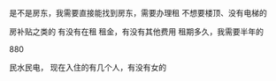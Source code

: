 是不是房东，我需要直接能找到房东，需要办理租
不想要楼顶、没有电梯的

房补贴之类的
有没有在租
租金，有没有其他费用
租期多久，我需要半年的

880

民水民电，
现在入住的有几个人，有没有女的

